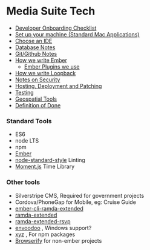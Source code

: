 # Media Suite Tech

- [Developer Onboarding Checklist](https://trello.com/b/ApX3n43q/developer-onboarding)
- [Set up your machine (Standard Mac Applications)](bootstrap.md)
- [Choose an IDE](ide.md)
- [Database Notes](databases.md)
- [Git/Github Notes](git.md)
- [How we write Ember](ember-style-guide.md)
  - [Ember Plugins we use](ember-plugins.md)
- [How we write Loopback](loopback-style-guide.md)
- [Notes on Security](security-guidelines.md)
- [Hosting, Deployment and Patching](hosting-deployment-patching.md)
- [Testing](testing.md)
- [Geospatial Tools](geospatial.md)
- [Definition of Done](https://docs.google.com/document/d/1l5Hc1h9UR_7sZFWPiRBjWUPh8efyw0NOmrJj2U5m5og/edit#)

### Standard Tools

- ES6
- node LTS
- npm
- [Ember](http://emberjs.com/)
- [node-standard-style](https://github.com/feross/standard) Linting
- [Moment.js](http://momentjs.com/) Time Library

### Other tools
- Silverstripe CMS, Required for government projects
- Cordova/PhoneGap for Mobile, eg: Cruise Guide
- [ember-cli-ramda-extended](https://github.com/mediasuitenz/ember-cli-ramda-extended)
- [ramda-extended](https://github.com/mediasuitenz/ramda-extended)
- [ramda-extended-rsvp](https://github.com/mediasuitenz/ramda-extended-rsvp) 
- [envoodoo](https://github.com/digitalsadhu/envoodoo) , Windows support?
- [xyz](https://www.npmjs.com/package/xyz) , For npm packages 
- [Browserify](http://browserify.org/) for non-ember projects
